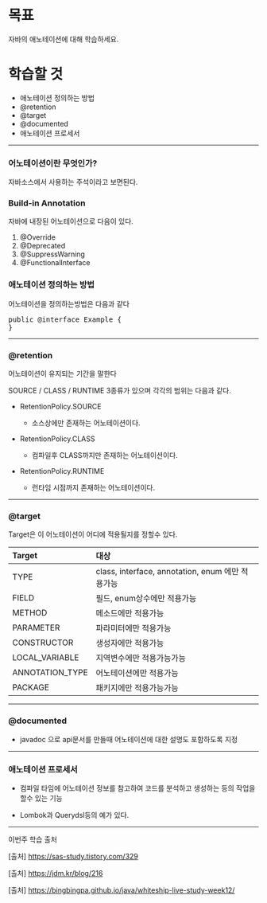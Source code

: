# 목표

자바의 애노테이션에 대해 학습하세요.

# 학습할 것

- 애노테이션 정의하는 방법
- @retention
- @target
- @documented
- 애노테이션 프로세서

---

### 어노테이션이란 무엇인가?

자바소스에서 사용하는 주석이라고 보면된다.

### Build-in Annotation

자바에 내장된 어노테이션으로 다음이 있다.

1. @Override
2. @Deprecated
3. @SuppressWarning
4. @FunctionalInterface

### 애노테이션 정의하는 방법

어노테이션을 정의하는방법은 다음과 같다
<pre>
public @interface Example {
}
</pre>


---

### @retention

어노테이션이 유지되는 기간을 말한다

SOURCE / CLASS / RUNTIME 3종류가 있으며 각각의 범위는 다음과 같다.

- RetentionPolicy.SOURCE
  - 소스상에만 존재하는 어노테이션이다.

- RetentionPolicy.CLASS
  - 컴파일후 CLASS까지만 존재하는 어노테이션이다.

- RetentionPolicy.RUNTIME
  - 런타임 시점까지 존재하는 어노테이션이다.

---

### @target

Target은 이 어노테이션이 어디에 적용될지를 정할수 있다.

| Target | 대상 | 
| :--- | :--- |
| TYPE | class, interface, annotation, enum 에만 적용가능 |
| FIELD | 필드, enum상수에만 적용가능 |
| METHOD | 메소드에만 적용가능 |
| PARAMETER | 파라미터에만 적용가능 |
| CONSTRUCTOR | 생성자에만 적용가능 |
| LOCAL_VARIABLE | 지역변수에만 적용가능가능 |
| ANNOTATION_TYPE | 어노테이션에만 적용가능 |
| PACKAGE | 패키지에만 적용가능가능 |

---

### @documented

- javadoc 으로 api문서를 만들때 어노테이션에 대한 설명도 포함하도록 지정

---

### 애노테이션 프로세서

- 컴파일 타임에 어노테이션 정보를 참고하여 코드를 분석하고 생성하는 등의 작업을 할수 있는 기능

- Lombok과 Querydsl등의 예가 있다.

---

이번주 학습 출처

[출처] <https://sas-study.tistory.com/329>

[출처] <https://jdm.kr/blog/216>

[출처] <https://bingbingpa.github.io/java/whiteship-live-study-week12/>

